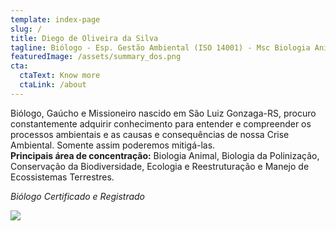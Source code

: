 ```yaml
---
template: index-page
slug: /
title: Diego de Oliveira da Silva
tagline: Biólogo - Esp. Gestão Ambiental (ISO 14001) - Msc Biologia Animal - UFRGS
featuredImage: /assets/summary_dos.png
cta:
  ctaText: Know more
  ctaLink: /about
---
```

Biólogo, Gaúcho e Missioneiro nascido em São Luiz Gonzaga-RS, procuro constantemente adquirir conhecimento para entender e compreender os processos ambientais e as causas e consequências de nossa Crise Ambiental. Somente assim
poderemos mitigá-las.  
**Principais área de concentração:**
Biologia  Animal, Biologia da Polinização, Conservação da 
Biodiversidade, Ecologia e Reestruturação e Manejo de Ecossistemas Terrestres.

*Biólogo Certificado e Registrado*

![](/assets/registrado-e-licenciado.png)